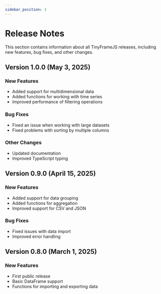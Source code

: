 ```yaml
---
sidebar_position: 3
---
```


# Release Notes

This section contains information about all TinyFrameJS releases, including new features, bug fixes, and other changes.

## Version 1.0.0 (May 3, 2025)

### New Features

- Added support for multidimensional data
- Added functions for working with time series
- Improved performance of filtering operations

### Bug Fixes

- Fixed an issue when working with large datasets
- Fixed problems with sorting by multiple columns

### Other Changes

- Updated documentation
- Improved TypeScript typing

## Version 0.9.0 (April 15, 2025)

### New Features

- Added support for data grouping
- Added functions for aggregation
- Improved support for CSV and JSON

### Bug Fixes

- Fixed issues with data import
- Improved error handling

## Version 0.8.0 (March 1, 2025)

### New Features

- First public release
- Basic DataFrame support
- Functions for importing and exporting data
